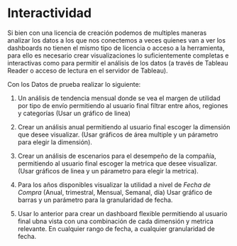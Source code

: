 
# Interactividad

Si bien con una licencia de creación podemos de multiples maneras analizar los datos a los que nos conectemos a veces quienes van a ver los dashboards no tienen el mismo tipo de licencia o acceso a la herramienta, para ello es necesario crear visualizaciones lo suficientemente completas e interactivas como para permitir el análisis de los datos (a través de Tableau Reader o acceso de lectura en el servidor de Tableau).


 Con los Datos de prueba realizar lo siguiente:


1. Un análisis de tendencia mensual donde se vea el margen de utilidad por tipo de envío permitiendo al usuario final filtrar entre años, regiones y categorías (Usar un gráfico de linea)

2. Crear un análisis anual permitiendo al usuario final escoger la dimensión que desee visualizar. (Usar gráficos de área multiple y un párametro para elegir la dimensión).

3. Crear un análisis de escenarios para el desempeño de la compañía, permitiendo al usuario final escoger la metrica que desee visualizar. (Usar gráficos de linea y un párametro para elegir la metrica).

4. Para los años disponibles visualizar la utilidad a nivel de _Fecha de Compra_ (Anual, trimestral, Mensual, Semanal, día) Usar gráfico de barras y un parámetro para la granularidad de fecha.

5. Usar lo anterior para crear un dashboard flexible permitiendo al usuario final ubna vista con una combinación de cada dimensión y metrica relevante. En cualquier rango de fecha, a cualquier granularidad de fecha.
